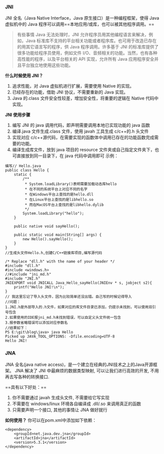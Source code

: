 ### JNI

JNI 全名（Java Native Interface，Java 原生接口）是一种编程框架，使得 Java 虚拟机中的 Java 程序可以调用==本地应用/或库，也可以被其他程序调用。==

> 有些事情 Java 无法处理时，JNI 允许程序员用其他编程语言来解决，例如，Java 标准库不支持的平台相关功能或者程序库。也可用于改造已存在的用其它语言写的程序，供 Java 程序调用。许多基于 JNI 的标准库提供了很多功能给程序员使用，例如文件 I/O、音频相关的功能。当然，也有各种高性能的程序，以及平台相关的 API 实现，允许所有 Java 应用程序安全并且平台独立地使用这些功能。

**什么时候使用 JNI？**

1. 追求性能，对 Java 虚拟机进行扩展，需要使用 Native 的实现。
2. 已经存在的功能，借助 JNI 协议，不需要重新的 Java 实现。
3. Java 的.class 文件安全性较差，增加安全性，将重要的逻辑在 Native 代码中实现。

**JNI 使用步骤**

1. 编写 JNI 的 java 调用代码，即声明需要调用本地已实现功能的 java 函数
2. 编译.java 文件生成.class 文件，使用 javah 工具生成 c/c++的.h 头文件
3. 实现对应 c/c++源代码，在需要实现的函数体中调用已存在的功能函数完成需要的功能。
4. 编译生成库文件，放到 java 项目的 resource 文件夹或自己指定文件夹下，也可直接放到同一目录下，在 java 代码中调用即可
   示例：

```
编写// Hello.java
public class Hello {
    static {
        /**
         * System.loadLibrary()表明需要加载动态库hello
         * 在不同的系统平台上对应不同的名字
         * 在Windows平台上查找的是hello.dll
         * 在Linux平台上查找的是libhello.so
         * 而在MacOS平台上查找的是libhello.dylib
         */
        System.loadLibrary("hello");
    }

    public native void sayHello();

    public static void main(String[] args) {
        new Hello().sayHello();
    }
}
//生成头文件Hello.h,创建C/C++链接库项目,编写源代码

/* Replace "dll.h" with the name of your header */
#include "dll.h"
#include <windows.h>
//#include "jni_md.h"
#include "JNI.h"
JNIEXPORT void JNICALL Java_Hello_sayHello(JNIEnv * s, jobject s2){
  	printf("Hello JNI!\n");
}
// 我这里忘记了导入头文件，因为比较简单还没出错。自己写的时候记得导入
//问题：
1.JNI.h是外部导入的.h文件，如果对应的库文件目录已添加，仍提示未找到，可以使用双引号包含
2.如果使用的IDE报jni_md.h未找到错误，可以自定义头文件统一包含
3.报参数省略错误可以添加对应参数名
//结果如下：
PS E:\git\blog\java> java Hello
Picked up JAVA_TOOL_OPTIONS: -Dfile.encoding=UTF-8
Hello JNI!
```

### JNA

JNA 全名(java native access)，是一个建立在经典的JNI技术之上的Java开源框架。
JNA 解决了 JNI 中最麻烦的数据类型映射, 可以让我们进行高效的开发, 不用再去写各种的转换接口.

==具有以下好处：==

1. 你不需要通过 javah 生成头文件, 不需要给它写实现
2. 不需要在 windows/linux 环境各自编译成 .dll/.so 来调用真正的函数
3. 只需要声明一个接口, 其他的事情让 JNA 做好就行

**如何使用？**
你可以在pom.xml中添加如下依赖：
```
<dependency>
    <groupId>net.java.dev.jna</groupId>
    <artifactId>jna</artifactId>
    <version>5.3.1</version>
</dependency>
```